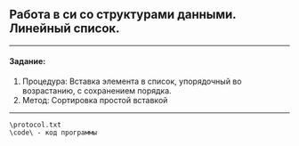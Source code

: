 ## Работа в си со структурами данными. Линейный список.
-----
####  Задание: 
1. Процедура: Вставка элемента в список, упорядочный во возрастанию, с сохранением порядка.
2. Метод: Сортировка простой вставкой
---
    \protocol.txt
    \code\ - код программы